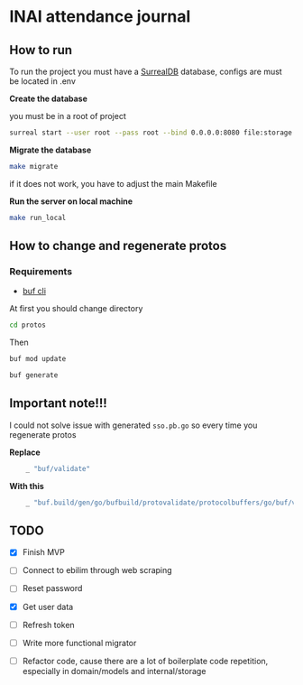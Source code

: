 
# INAI attendance journal


## How to run

To run the project you must have a [SurrealDB](https://surrealdb.com/docs/surrealdb/installation/) database, configs are must be located in .env

**Create the database**

you must be in a root of project

```sh
surreal start --user root --pass root --bind 0.0.0.0:8080 file:storage
```


**Migrate the database**

```sh
make migrate
```

if it does not work, you have to adjust the main Makefile


**Run the server on local machine**

```sh
make run_local
```


## How to change and regenerate protos

### Requirements

- [buf cli](https://buf.build/docs/installation) 


At first you should change directory

```sh
cd protos
```

Then

```sh
buf mod update
```

```sh
buf generate
```


## Important note!!!

I could not solve issue with generated `sso.pb.go`
so every time you regenerate protos

**Replace**

```go
	_ "buf/validate"
```

**With this**
```go
	_ "buf.build/gen/go/bufbuild/protovalidate/protocolbuffers/go/buf/validate"
```





## TODO 

- [x] Finish MVP

- [ ] Connect to ebilim through web scraping

- [ ] Reset password

- [x] Get user data

- [ ] Refresh token

- [ ] Write more functional migrator

- [ ] Refactor code, cause there are a lot of boilerplate code repetition, especially in domain/models and internal/storage
